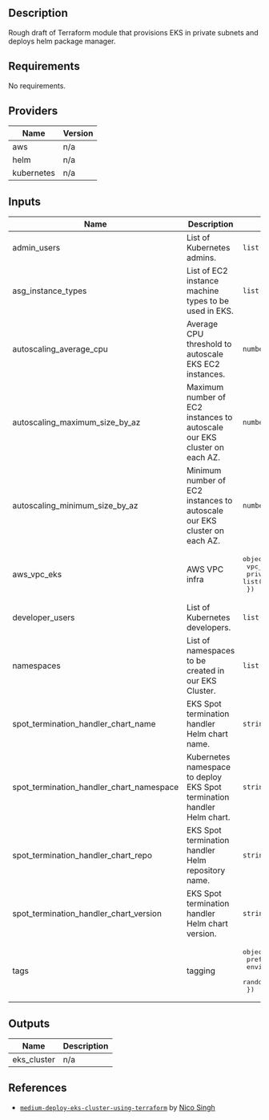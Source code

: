 ## Description

Rough draft of Terraform module that provisions EKS in private subnets and deploys helm package manager.

## Requirements

No requirements.

## Providers

| Name | Version |
|------|---------|
| aws | n/a |
| helm | n/a |
| kubernetes | n/a |

## Inputs

| Name | Description | Type | Default | Required |
|------|-------------|------|---------|:--------:|
| admin\_users | List of Kubernetes admins. | `list(string)` | n/a | yes |
| asg\_instance\_types | List of EC2 instance machine types to be used in EKS. | `list(string)` | n/a | yes |
| autoscaling\_average\_cpu | Average CPU threshold to autoscale EKS EC2 instances. | `number` | n/a | yes |
| autoscaling\_maximum\_size\_by\_az | Maximum number of EC2 instances to autoscale our EKS cluster on each AZ. | `number` | n/a | yes |
| autoscaling\_minimum\_size\_by\_az | Minimum number of EC2 instances to autoscale our EKS cluster on each AZ. | `number` | n/a | yes |
| aws\_vpc\_eks | AWS VPC infra | <pre>object({<br>    vpc_id          = string<br>    private_subnets  = list(string)<br>  })</pre> | n/a | yes |
| developer\_users | List of Kubernetes developers. | `list(string)` | n/a | yes |
| namespaces | List of namespaces to be created in our EKS Cluster. | `list(string)` | n/a | yes |
| spot\_termination\_handler\_chart\_name | EKS Spot termination handler Helm chart name. | `string` | n/a | yes |
| spot\_termination\_handler\_chart\_namespace | Kubernetes namespace to deploy EKS Spot termination handler Helm chart. | `string` | n/a | yes |
| spot\_termination\_handler\_chart\_repo | EKS Spot termination handler Helm repository name. | `string` | n/a | yes |
| spot\_termination\_handler\_chart\_version | EKS Spot termination handler Helm chart version. | `string` | n/a | yes |
| tags | tagging | <pre>object({<br>    prefix = string<br>    environment = string<br>    random = string<br>  })</pre> | n/a | yes |

## Outputs

| Name | Description |
|------|-------------|
| eks\_cluster | n/a |

## References

 * [`medium-deploy-eks-cluster-using-terraform`](https://gitlab.com/nicosingh/medium-deploy-eks-cluster-using-terraform) by [Nico Singh](https://gitlab.com/nicosingh)
